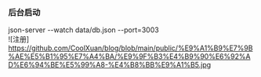 ### 后台启动
json-server --watch data/db.json --port=3003   
![注册] https://github.com/CoolXuan/blog/blob/main/public/%E9%A1%B9%E7%9B%AE%E5%B1%95%E7%A4%BA/%E9%9F%B3%E4%B9%90%E6%92%AD%E6%94%BE%E5%99%A8-%E4%B8%BB%E9%A1%B5.jpg
